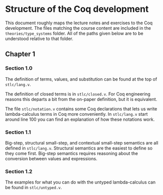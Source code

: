 # Structure of the Coq development

This document roughly maps the lecture notes and exercises to the Coq development.
The files matching the course content are included in the `theories/type_systems` folder.
All of the paths given below are to be understood relative to that folder.

## Chapter 1

### Section 1.0

The definition of terms, values, and substitution can be found at the top of `stlc/lang.v`.

The definition of closed terms is in `stlc/closed.v`.
For Coq engineering reasons this departs a bit from the on-paper definition, but it is equivalent.

The file `stlc/notation.v` contains some Coq declarations that lets us write lambda-calculus terms in Coq more conveniently.
In `stlc/lang.v` start around line 100 you can find an explanation of how these notations work.

### Section 1.1

Big-step, structural small-step, and contextual small-step semantics are all defined in `stlc/lang.v`.
Structural semantics are the easiest to define so they come first.
Big-step semantics requires reasoning about the conversion between values and expressions.

### Section 1.2

The examples for what you can do with the untyped lambda-calculus can be found in `stlc/untyped.v`.
